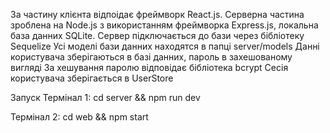 За частину клієнта відпоідає фреймворк React.js.
Серверна частина зроблена на Node.js з використанням фреймворка Express.js, локальна база данних SQLite. 
Сервер підключається до бази через бібліотеку Sequelize
Усі моделі бази данних находятся в папці server/models
Данні користувача зберігаються в базі данних, пароль в захешованому вигляді
За хешування паролю відповідає бібліотека bcrypt
Сесія користувача зберігається в UserStore

Запуск
Термінал 1: 
cd server && npm run dev

Термінал 2:
cd web && npm start
